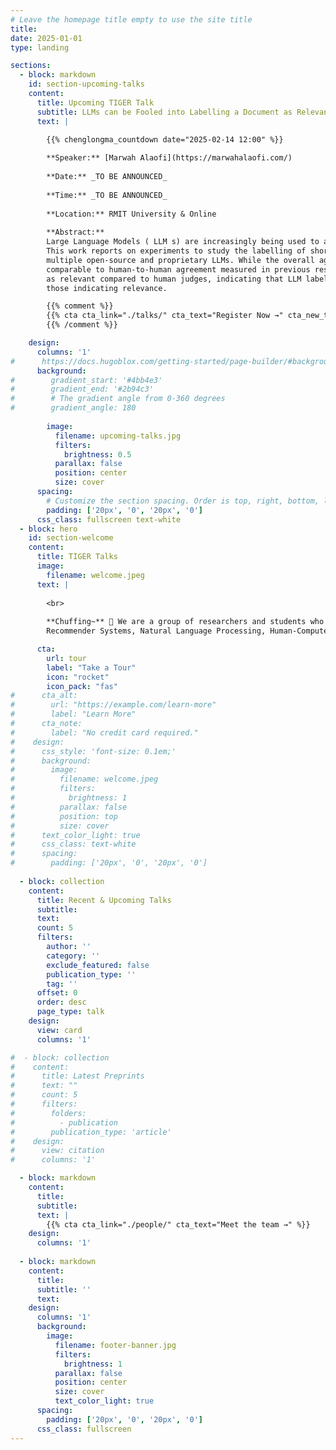 ```yaml
---
# Leave the homepage title empty to use the site title
title:
date: 2025-01-01
type: landing

sections:
  - block: markdown
    id: section-upcoming-talks
    content:
      title: Upcoming TIGER Talk
      subtitle: LLMs can be Fooled into Labelling a Document as Relevant
      text: |

        {{% chenglongma_countdown date="2025-02-14 12:00" %}}
        
        **Speaker:** [Marwah Alaofi](https://marwahalaofi.com/)
        
        **Date:** _TO BE ANNOUNCED_
        
        **Time:** _TO BE ANNOUNCED_
        
        **Location:** RMIT University & Online
        
        **Abstract:**
        Large Language Models ( LLM s) are increasingly being used to assess the relevance of information objects. 
        This work reports on experiments to study the labelling of short texts (i.e., passages) for relevance, using 
        multiple open-source and proprietary LLMs. While the overall agreement of some LLM s with human judgements is
        comparable to human-to-human agreement measured in previous research, LLM s are more likely to label passages
        as relevant compared to human judges, indicating that LLM labels denoting non-relevance are more reliable than
        those indicating relevance.

        {{% comment %}}
        {{% cta cta_link="./talks/" cta_text="Register Now →" cta_new_tab="true" %}}
        {{% /comment %}}

    design:
      columns: '1'
#      https://docs.hugoblox.com/getting-started/page-builder/#background
      background:
#        gradient_start: '#4bb4e3'
#        gradient_end: '#2b94c3'
#        # The gradient angle from 0-360 degrees
#        gradient_angle: 180
        
        image:
          filename: upcoming-talks.jpg
          filters:
            brightness: 0.5
          parallax: false
          position: center
          size: cover
      spacing:
        # Customize the section spacing. Order is top, right, bottom, left.
        padding: ['20px', '0', '20px', '0']
      css_class: fullscreen text-white
  - block: hero
    id: section-welcome
    content:
      title: TIGER Talks
      image:
        filename: welcome.jpeg
      text: |
        
        <br>
        
        **Chuffing~** 👋 We are a group of researchers and students who are passionate about Information Retrieval,
        Recommender Systems, Natural Language Processing, Human-Computer Interaction, Large Language Models, and beyond.

      cta:
        url: tour
        label: "Take a Tour"
        icon: "rocket"
        icon_pack: "fas"
#      cta_alt:
#        url: "https://example.com/learn-more"
#        label: "Learn More"
#      cta_note:
#        label: "No credit card required."
#    design:
#      css_style: 'font-size: 0.1em;'
#      background:
#        image: 
#          filename: welcome.jpeg
#          filters:
#            brightness: 1
#          parallax: false
#          position: top
#          size: cover
#      text_color_light: true
#      css_class: text-white      
#      spacing:
#        padding: ['20px', '0', '20px', '0']
  
  - block: collection
    content:
      title: Recent & Upcoming Talks
      subtitle:
      text:
      count: 5
      filters:
        author: ''
        category: ''
        exclude_featured: false
        publication_type: ''
        tag: ''
      offset: 0
      order: desc
      page_type: talk
    design:
      view: card
      columns: '1'

#  - block: collection
#    content:
#      title: Latest Preprints
#      text: ""
#      count: 5
#      filters:
#        folders:
#          - publication
#        publication_type: 'article'
#    design:
#      view: citation
#      columns: '1'

  - block: markdown
    content:
      title:
      subtitle:
      text: |
        {{% cta cta_link="./people/" cta_text="Meet the team →" %}}
    design:
      columns: '1'
  
  - block: markdown
    content:
      title:
      subtitle: ''
      text:
    design:
      columns: '1'
      background:
        image:
          filename: footer-banner.jpg
          filters:
            brightness: 1
          parallax: false
          position: center
          size: cover
          text_color_light: true
      spacing:
        padding: ['20px', '0', '20px', '0']
      css_class: fullscreen
---
```

